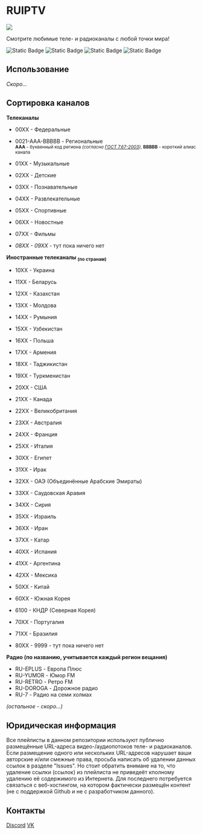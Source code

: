# RUIPTV

![](https://i.imgur.com/aFphFSO.png)

Смотрите любимые теле- и радиоканалы с любой точки мира!

![Static Badge](https://img.shields.io/badge/%D1%81%D0%BE%D0%B2%D0%BC%D0%B5%D1%81%D1%82%D0%B8%D0%BC%D0%BE_%D1%81-VLC-orange) ![Static Badge](https://img.shields.io/badge/%D1%81%D0%BE%D0%B2%D0%BC%D0%B5%D1%81%D1%82%D0%B8%D0%BC%D0%BE_%D1%81-IPTV_Stream_Player-blue) ![Static Badge](https://img.shields.io/badge/%D1%81%D0%BE%D0%B2%D0%BC%D0%B5%D1%81%D1%82%D0%B8%D0%BC%D0%BE_%D1%81-5KPlayer-4477FF) ![Static Badge](https://img.shields.io/badge/%D1%81%D0%BE%D0%B2%D0%BC%D0%B5%D1%81%D1%82%D0%B8%D0%BC%D0%BE_%D1%81-Megacubo-5C3187)



## Использование

*Скоро...*

## Сортировка каналов

**Телеканалы**
+ 00ХХ - Федеральные
+ 0021-AAA-BBBBB - Региональные<br><sub>**AAA** - буквенный код региона *(согласно [ГОСТ 7.67-2003](https://ru.wikipedia.org/wiki/%D0%9A%D0%BE%D0%B4%D1%8B_%D1%81%D1%83%D0%B1%D1%8A%D0%B5%D0%BA%D1%82%D0%BE%D0%B2_%D0%A0%D0%BE%D1%81%D1%81%D0%B8%D0%B9%D1%81%D0%BA%D0%BE%D0%B9_%D0%A4%D0%B5%D0%B4%D0%B5%D1%80%D0%B0%D1%86%D0%B8%D0%B8))*, **BBBBB** - короткий алиас канала</sub>
  
+ 01ХХ - Музыкальные
+ 02ХХ - Детские
+ 03ХХ - Познавательные
+ 04ХХ - Развлекательные
+ 05ХХ - Спортивные
+ 06ХХ - Новостные
+ 07ХХ - Фильмы
+ *08ХХ - 09ХХ* - тут пока ничего нет

**Иностранные телеканалы <sub>(по странам)</sub>**
+ 10ХХ - Украина
+ 11ХХ - Беларусь
+ 12ХХ - Казахстан
+ 13ХХ - Молдова
+ 14ХХ - Румыния
+ 15ХХ - Узбекистан
+ 16ХХ - Польша
+ 17ХХ - Армения
+ 18ХХ - Таджикистан
+ 19ХХ - Туркменистан



+ 20ХХ - США
+ 21ХХ - Канада
+ 22ХХ - Великобритания
+ 23ХХ - Австралия
+ 24ХХ - Франция
+ 25ХХ - Италия



+ 30ХХ - Египет
+ 31ХХ - Ирак
+ 32ХХ - ОАЭ (Объединённые Арабские Эмираты)
+ 33ХХ - Саудовская Аравия
+ 34ХХ - Сирия
+ 35ХХ - Израиль
+ 36ХХ - Иран
+ 37ХХ - Катар



+ 40ХХ - Испания
+ 41ХХ - Аргентина
+ 42ХХ - Мексика



+ 50ХХ - Китай



+ 60ХХ - Южная Корея
+ 6100 - КНДР (Северная Корея)



+ 70ХХ - Португалия
+ 71ХХ - Бразилия

+ 80ХХ - 9999 - тут пока ничего нет

**Радио (по названию, учитывается каждый регион вещания)**

+ RU-EPLUS - Европа Плюс
+ RU-YUMOR - Юмор FM
+ RU-RETRO - Ретро FM
+ RU-DOROGA - Дорожное радио
+ RU-7 - Радио на семи холмах

*(остальное - скоро...)*

## Юридическая информация

Все плейлисты в данном репозитории используют публично размещённые URL-адреса видео-/аудиопотоков теле- и радиоканалов. Если размещение одного или нескольких URL-адресов нарушает ваши авторские и/или смежные права, просьба написать об удалении данных ссылок в разделе "Issues". Но стоит обратить внимане на то, что удаление ссылки (ссылок) из плейлиста не приведеёт кполному  удалению её содержимого из Интернета. Для последнего потребуется связаться с веб-хостингом, на котором фактически размещён контент (не с поддержкой Github и не с разработчиком данного).


## Контакты

[Discord](discordapp.com/users/739875336518369291)
[VK](https://vk.com/kiroffytru)
